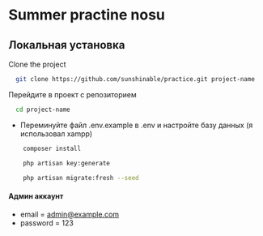 # Summer practine nosu

## Локальная установка

Clone the project

```bash
  git clone https://github.com/sunshinable/practice.git project-name
```

Перейдите в проект с репозиторием

```bash
  cd project-name
```

-   Переминуйте файл .env.example в .env и настройте базу данных (я использовал xampp)

```bash
    composer install
```

```bash
    php artisan key:generate
```

```bash
    php artisan migrate:fresh --seed
```

#### Админ аккаунт

-   email = admin@example.com
-   password = 123

